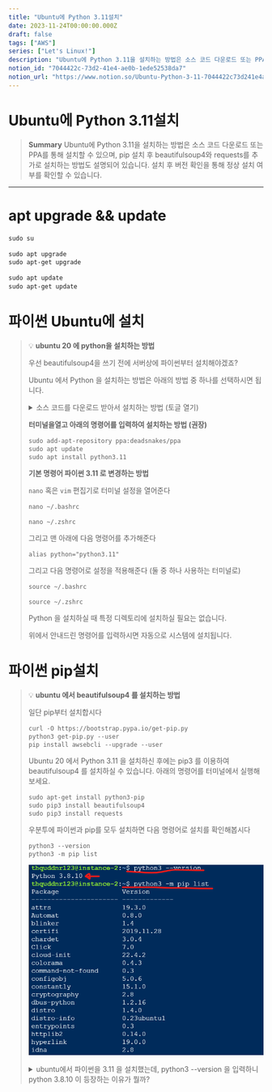 ```yaml
---
title: "Ubuntu에 Python 3.11설치"
date: 2023-11-24T00:00:00.000Z
draft: false
tags: ["AWS"]
series: ["Let's Linux!"]
description: "Ubuntu에 Python 3.11을 설치하는 방법은 소스 코드 다운로드 또는 PPA를 통해 설치할 수 있으며, pip 설치 후 beautifulsoup4와 requests를 추가로 설치하는 방법도 설명되어 있습니다. 설치 후 버전 확인을 통해 정상 설치 여부를 확인할 수 있습니다."
notion_id: "7044422c-73d2-41e4-ae0b-1ede52538da7"
notion_url: "https://www.notion.so/Ubuntu-Python-3-11-7044422c73d241e4ae0b1ede52538da7"
---
```


# Ubuntu에 Python 3.11설치

> **Summary**
> Ubuntu에 Python 3.11을 설치하는 방법은 소스 코드 다운로드 또는 PPA를 통해 설치할 수 있으며, pip 설치 후 beautifulsoup4와 requests를 추가로 설치하는 방법도 설명되어 있습니다. 설치 후 버전 확인을 통해 정상 설치 여부를 확인할 수 있습니다.

---

# apt upgrade && update

```latex
sudo su
```

```latex
sudo apt upgrade
sudo apt-get upgrade
```

```latex
sudo apt update
sudo apt-get update
```

# 파이썬 Ubuntu에 설치

> 💡 ****ubuntu 20 에 python을 설치하는 방법****
>
> 우선 beautifulsoup4을 쓰기 전에 서버상에 파이썬부터 설치해야겠죠?
>
> Ubuntu 에서 Python 을 설치하는 방법은 아래의 방법 중 하나를 선택하시면 됩니다.
>
>
> <details>
> <summary>소스 코드를 다운로드 받아서 설치하는 방법 (토글 열기)</summary>
>
> ```shell
> wget https://www.python.org/ftp/python/3.11.2/Python-3.11.2.tgz
> tar -xvf Python-3.11.2.tgz
> cd Python-3.11.2/
> ./configure --enable-optimizations
> make -j 4
> sudo make altinstall
>
> ```
>
> </details>
>
> **터미널을열고 아래의 명령어를 입력하여 설치하는 방법 (권장)**
>
> ```shell
> sudo add-apt-repository ppa:deadsnakes/ppa
> sudo apt update
> sudo apt install python3.11
> ```
>
>
> **기본 명령어 파이썬 3.11 로 변경하는 방법**
>
> `nano` 혹은 `vim` 편집기로 터미널 설정을 열어준다
>
> ```shell
> nano ~/.bashrc
> ```
>
> ```shell
> nano ~/.zshrc
> ```
>
> 그리고 맨 아래에 다음 명령어를 추가해준다
>
> ```shell
> alias python="python3.11"
> ```
>
>
> 그리고 다음 명령어로 설정을 적용해준다 (둘 중 하나 사용하는 터미널로)
>
> ```shell
> source ~/.bashrc
> ```
>
> ```shell
> source ~/.zshrc
> ```
>
>
>
> Python 을 설치하실 때 특정 디렉토리에 설치하실 필요는 없습니다. 
>
> 위에서 안내드린 명령어를 입력하시면 자동으로 시스템에 설치됩니다.
>
>

# 파이썬 pip설치

> 💡 ****ubuntu 에서 beautifulsoup4 를 설치하는 방법****
>
> 일단 pip부터 설치합시다
>
> ```shell
> curl -O https://bootstrap.pypa.io/get-pip.py
> python3 get-pip.py --user
> pip install awsebcli --upgrade --user
> ```
>
>
> Ubuntu 20 에서 Python 3.11 을 설치하신 후에는 pip3 를 이용하여 beautifulsoup4 를 설치하실 수 있습니다. 아래의 명령어를 터미널에서 실행해보세요.
>
> ```shell
> sudo apt-get install python3-pip
> sudo pip3 install beautifulsoup4
> sudo pip3 install requests
> ```
>
>
> 우분투에 파이썬과 pip를 모두 설치하면 다음 명령어로 설치를 확인해봅시다
>
> ```shell
> python3 --version
> python3 -m pip list
> ```
>
> ![Image](image_c2e713dfe011.png)
>
>
> <details>
> <summary>ubuntu에서 파이썬을 3.11 을 설치했는데, python3 --version 을 입력하니 python 3.8.10 이 등장하는 이유가 뭘까?</summary>
>
> </details>
>
>

